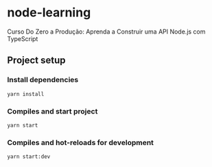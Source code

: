 # node-learning
Curso Do Zero a Produção: Aprenda a Construir uma API Node.js com TypeScript

## Project setup
### Install dependencies
```
yarn install
```
### Compiles and start project
```
yarn start
```
### Compiles and hot-reloads for development
```
yarn start:dev
```